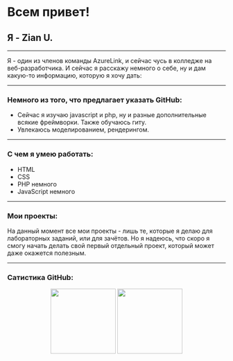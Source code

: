 # Всем привет!
## Я - Zian U.
***
Я - один из членов команды AzureLink, и сейчас чусь в колледже на веб-разработчика. И сейчас я расскажу немного о себе, ну и дам какую-то информацию, которую я хочу дать:
***
### Немного из того, что предлагает указать GitHub:
- Сейчас я изучаю javascript и php, ну и разные дополнительные всякие фреймворки. Также обучаюсь гиту.
- Увлекаюсь моделированием, рендерингом.
***
### С чем я умею работать:
- HTML
- CSS
- PHP немного
- JavaScript немного
***
### Мои проекты:
На данный момент все мои проекты - лишь те, которые я делаю для лабораторных заданий, или для зачётов. Но я надеюсь, что скоро я смогу начать делать свой первый отдельный проект, который может даже окажется полезным.
***
### Сатистика GitHub:
<p align='center'>
   <a href="https://github-readme-stats.vercel.app/api?username=azurelinker&show_icons=true&theme=algolia&count_private=true&hide_border=true"><img
           height=150
           src="https://github-readme-stats.vercel.app/api?username=azurelinker&show_icons=true&theme=algolia&count_private=true&hide_border=true"/></a>
   <a href="https://github-readme-stats.vercel.app/api/top-langs/?username=azurelinker&layout=compact&theme=algolia&hide_border=true"><img height=150
                                                                  src="https://github-readme-stats.vercel.app/api/top-langs/?username=azurelinker&layout=compact&theme=algolia&hide_border=true"/></a>
</p>
